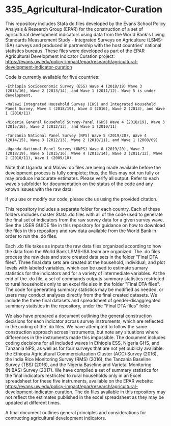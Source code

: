 # 335_Agricultural-Indicator-Curation

This repository includes Stata do.files developed by the Evans School Policy Analysis & Research Group (EPAR) for the construction of a set of agricultural development indicators using data from the World Bank's Living Standards Measurement Study - Integrated Surveys on Agriculture (LSMS-ISA) surveys and produced in partnership with the host countries' national statistics bureaus. These files were developed as part of the EPAR Agricultural Development Indicator Curation project: https://evans.uw.edu/policy-impact/epar/research/agricultural-development-indicator-curation
		
Code is currently available for five countries:

	-Ethiopia Socioeconomic Survey (ESS) Wave 4 (2018/19) Wave 3 (2015/16), Wave 2 (2013/14), and Wave 1 (2011/12). Wave 5 is under development.

	-Malawi Integrated Household Survey (IHS) and Integrated Household Panel Survey, Wave 4 (2018/19), Wave 3 (2016), Wave 2 (2013), and Wave 1 (2010/11)

	-Nigeria General Household Survey-Panel (GHS) Wave 4 (2018/19), Wave 3 (2015/16), Wave 2 (2012/13), and Wave 1 (2010/11) 

	-Tanzania National Panel Survey (NPS) Wave 5 (2019/20), Wave 4 (2014/15), Wave 3 (2012/13), Wave 2 (2010/11), and Wave 1 (2008/09) 
	
	-Uganda National Panel Survey (UNPS) Wave 8 (2019/20), Wave 7 (2018/19), Wave 5 (2015/16), Wave 4 (2013/14), Wave 3 (2011/12), Wave 2 (2010/11), Wave 1 (2009/10)
	
Note that Uganda and Malawi do files are being made available before the development process is fully complete; thus, the files may not run fully or may produce inaccurate estimates. Please verify all output. Refer to each wave's subfolder for documentation on the status of the code and any known issues with the raw data. 
		
If you use or modify our code, please cite us using the provided citation.
		
This repository includes a separate folder for each country. Each of these folders includes master Stata .do files with all of the code used to generate the final set of indicators from the raw survey data for a given survey wave. See the USER GUIDE file in this repository for guidance on how to download the files in this repository and raw data available from the World Bank in order to run the .do files. 

Each .do file takes as inputs the raw data files organized according to how the data from the World Bank LSMS-ISA team are organized. The .do files process the raw data and store created data sets in the folder "Final DTA files". Three final data sets are created at the household, individual, and plot levels with labeled variables, which can be used to estimate sumary statistics for the indicators and for a variety of intermediate variables. At the end of the .do file, a set of commands outputs summary statistics restricted to rural households only to an excel file also in the folder "Final DTA files". The code for generating summary statistics may be modified as needed, or users may conduct analyses directly from the final created datasets. We include the three final datasets and spreadsheet of gender-disaggregated summary statistics in the repository, under the "Final DTA files" folde		
		
We also have prepared a document outlining the general construction decisions for each indicator across survey instruments, which are reflected in the coding of the .do files. We have attempted to follow the same construction approach across instruments, but note any situations where differences in the instruments made this impossible. The document includes coding decisions for all included waves in Ethiopia ESS, Nigeria GHS, and Tanzania NPS, as well as for four surveys that are not yet publicly available: the Ethiopia Agricultural Commercialization Cluster (ACC) Survey (2016), the India Rice Monitoring Survey (RMS) (2016), the Tanzania Baseline Survey (TBS) (2016), and the Nigeria Baseline and Varietal Monitoring (NIBAS) Survey (2017). We have compiled a set of summary statistics for the final indicators restricted to rural households only in an Excel spreadsheet for these five instruments, available on the EPAR website: https://evans.uw.edu/policy-impact/epar/research/agricultural-development-indicator-curation. The do files available in this repository may not reflect the estimates published in the excel spreadsheet as they may be updated at different times. 

A final document outlines general principles and considerations for contructing agricultural development indicators.
